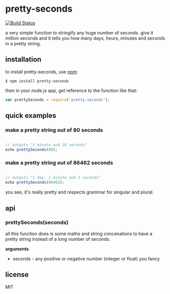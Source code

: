 # pretty-seconds

[![Build Status](https://travis-ci.org/binarykitchen/pretty-seconds.png?branch=master)](https://travis-ci.org/binarykitchen/pretty-seconds)

a very simple function to stringify any huge number of seconds. give it million seconds and it tells you how many days, hours, minutes and seconds in a pretty string.

## installation

to install pretty-seconds, use [npm](http://github.com/isaacs/npm):

    $ npm install pretty-seconds

then in your node.js app, get reference to the function like that:

```javascript
var prettySeconds = require('pretty-seconds');
```

## quick examples

### make a pretty string out of 80 seconds

```javascript

// outputs "1 minute and 20 seconds"
echo prettySeconds(80);
```

### make a pretty string out of 86462 seconds

```javascript

// outputs "1 day, 1 minute and 2 seconds"
echo prettySeconds(86462);
```

you see, it's really pretty and respects grammar for singular and plural.

## api

### prettySeconds(seconds)

all this function does is some maths and string concenations to have a pretty string instead of a long number of seconds.

__arguments__

* seconds - any positive or negative number (integer or float) you fancy

## license

MIT
